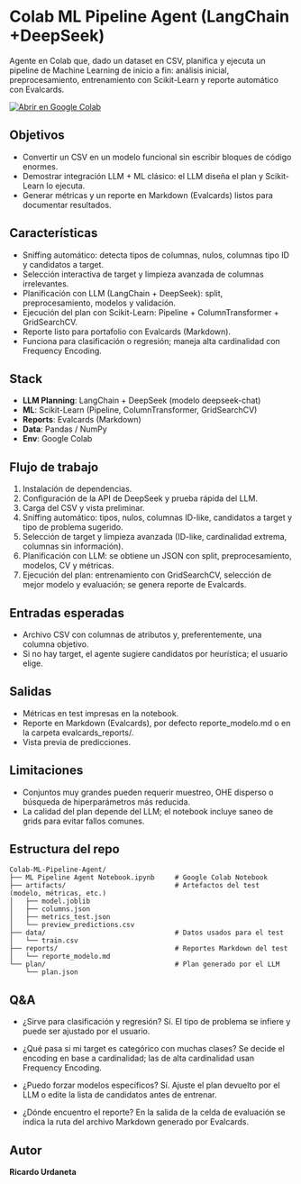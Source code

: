 # Colab ML Pipeline Agent (LangChain +DeepSeek)

Agente en Colab que, dado un dataset en CSV, planifica y ejecuta un pipeline de Machine Learning de inicio a fin: análisis inicial, preprocesamiento, entrenamiento con Scikit-Learn y reporte automático con Evalcards.

<a href="https://colab.research.google.com/github/Ricardouchub/Colab-ML-Pipeline-Agent/blob/main/Colab%20ML%20Pipeline%20Agent%20Notebook.ipynb" target="_parent"><img src="https://colab.research.google.com/assets/colab-badge.svg" alt="Abrir en Google Colab"/></a>


Objetivos
-------------------------------------------------------------------------------
- Convertir un CSV en un modelo funcional sin escribir bloques de código enormes.
- Demostrar integración LLM + ML clásico: el LLM diseña el plan y Scikit-Learn lo ejecuta.
- Generar métricas y un reporte en Markdown (Evalcards) listos para documentar resultados.


Características 
-------------------------------------------------------------------------------
- Sniffing automático: detecta tipos de columnas, nulos, columnas tipo ID y candidatos a target.
- Selección interactiva de target y limpieza avanzada de columnas irrelevantes.
- Planificación con LLM (LangChain + DeepSeek): split, preprocesamiento, modelos y validación.
- Ejecución del plan con Scikit-Learn: Pipeline + ColumnTransformer + GridSearchCV.
- Reporte listo para portafolio con Evalcards (Markdown).
- Funciona para clasificación o regresión; maneja alta cardinalidad con Frequency Encoding.

Stack
-------------------------------------------------------------------------------
- **LLM Planning**: LangChain + DeepSeek (modelo deepseek-chat)
- **ML**: Scikit-Learn (Pipeline, ColumnTransformer, GridSearchCV)
- **Reports**: Evalcards (Markdown)
- **Data**: Pandas / NumPy
- **Env**: Google Colab


Flujo de trabajo
-------------------------------------------------------------------------------
1. Instalación de dependencias.
2. Configuración de la API de DeepSeek y prueba rápida del LLM.
3. Carga del CSV y vista preliminar.
4. Sniffing automático: tipos, nulos, columnas ID-like, candidatos a target y tipo de problema sugerido.
5. Selección de target y limpieza avanzada (ID-like, cardinalidad extrema, columnas sin información).
6. Planificación con LLM: se obtiene un JSON con split, preprocesamiento, modelos, CV y métricas.
7. Ejecución del plan: entrenamiento con GridSearchCV, selección de mejor modelo y evaluación; se genera reporte de Evalcards.


Entradas esperadas
-------------------------------------------------------------------------------
- Archivo CSV con columnas de atributos y, preferentemente, una columna objetivo.
- Si no hay target, el agente sugiere candidatos por heurística; el usuario elige.

Salidas
-------------------------------------------------------------------------------
- Métricas en test impresas en la notebook.
- Reporte en Markdown (Evalcards), por defecto reporte_modelo.md o en la carpeta evalcards_reports/.
- Vista previa de predicciones.


Limitaciones
-------------------------------------------------------------------------------
- Conjuntos muy grandes pueden requerir muestreo, OHE disperso o búsqueda de hiperparámetros más reducida.
- La calidad del plan depende del LLM; el notebook incluye saneo de grids para evitar fallos comunes.


Estructura del repo
-------------------------------------------------------------------------------
```
Colab-ML-Pipeline-Agent/
├── ML Pipeline Agent Notebook.ipynb     # Google Colab Notebook
├── artifacts/                           # Artefactos del test (modelo, métricas, etc.)
│   ├── model.joblib
│   ├── columns.json
│   ├── metrics_test.json
│   └── preview_predictions.csv
├── data/                                # Datos usados para el test
│   └── train.csv
├── reports/                             # Reportes Markdown del test
│   └── reporte_modelo.md
└── plan/                                # Plan generado por el LLM
    └── plan.json
```


 Q&A
-------------------------------------------------------------------------------
- ¿Sirve para clasificación y regresión?
  Sí. El tipo de problema se infiere y puede ser ajustado por el usuario.

- ¿Qué pasa si mi target es categórico con muchas clases?
  Se decide el encoding en base a cardinalidad; las de alta cardinalidad usan Frequency Encoding.

- ¿Puedo forzar modelos específicos?
  Sí. Ajuste el plan devuelto por el LLM o edite la lista de candidatos antes de entrenar.

- ¿Dónde encuentro el reporte?
  En la salida de la celda de evaluación se indica la ruta del archivo Markdown generado por Evalcards.


 Autor
-------------------------------------------------------------------------------
  **Ricardo Urdaneta**
